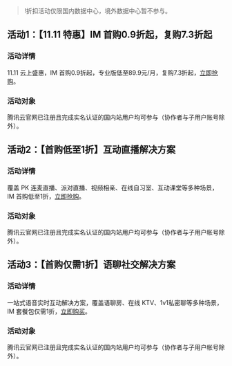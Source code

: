 >!折扣活动仅限国内数据中心，境外数据中心暂不参与。

## 活动1：【11.11 特惠】IM 首购0.9折起，复购7.3折起

### 活动详情
11.11 云上盛惠，IM 首购0.9折起，专业版低至89.9元/月，复购7.3折起，[立即抢购](https://cloud.tencent.com/act/pro/2022double11_video?from=18605)。

### 活动对象
腾讯云官网已注册且完成实名认证的国内站用户均可参与（协作者与子用户账号除外）。

## 活动2：【首购低至1折】互动直播解决方案
### 活动详情
覆盖 PK 连麦直播、派对直播、视频相亲、在线自习室、互动课堂等多种场景，IM 首购低至1折，[立即抢购](https://cloud.tencent.com/act/pro/ilvb?from=16648)。
### 活动对象
腾讯云官网已注册且完成实名认证的国内站用户均可参与（协作者与子用户帐号除外）。



## 活动3：【首购仅需1折】语聊社交解决方案
### 活动详情
一站式语音实时互动解决方案，覆盖语聊房、在线 KTV、1v1私密聊等多种场景，IM 套餐包仅需1折，[立即购买](https://cloud.tencent.com/act/pro/audio_chat?from=15162)。
### 活动对象
腾讯云官网已注册且完成实名认证的国内站用户均可参与（协作者与子用户帐号除外）。



